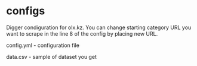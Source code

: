 # configs
Digger condiguration for olx.kz. You can change starting category URL you want to scrape in the line 8 of the config by placing new URL.

config.yml - configuration file

data.csv - sample of dataset you get
